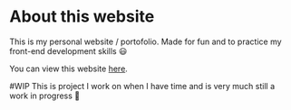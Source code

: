 # About this website

This is my personal website / portofolio.
Made for fun and to practice my front-end development skills 😃

You can view this website [here](will1608.github.io).

#WIP
This is project I work on when I have time and is very much still a work in progress 🙂
